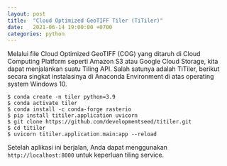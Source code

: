 ```yaml
---
layout: post
title:  "Cloud Optimized GeoTIFF Tiler (TiTiler)"
date:   2021-06-14 19:00:00 +0700
categories: python
---
```


Melalui file Cloud Optimized GeoTIFF (COG) yang ditaruh di Cloud Computing Platform seperti Amazon S3 atau Google Cloud Storage, kita dapat menjalankan suatu Tiling API. Salah satunya adalah TiTiler, berikut secara singkat instalasinya di Anaconda Environment di atas operating system Windows 10.

```
$ conda create -n tiler python=3.9
$ conda activate tiler
$ conda install -c conda-forge rasterio
$ pip install titiler.application uvicorn
$ git clone https://github.com/developmentseed/titiler.git
$ cd titiler
$ uvicorn titiler.application.main:app --reload
```

Setelah aplikasi ini berjalan, Anda dapat menggunakan `http://localhost:8000` untuk keperluan tiling service.
